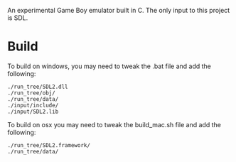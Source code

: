An experimental Game Boy emulator built in C.
The only input to this project is SDL.

Build
======

To build on windows, you may need to tweak the .bat file and add the following:

    ./run_tree/SDL2.dll
    ./run_tree/obj/
    ./run_tree/data/
    ./input/include/
    ./input/SDL2.lib

To build on osx you may need to tweak the build_mac.sh file and add the following:

    ./run_tree/SDL2.framework/
    ./run_tree/data/

